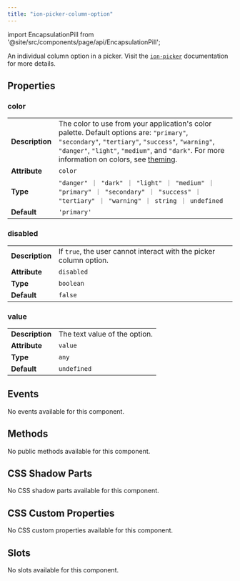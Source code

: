 ```yaml
---
title: "ion-picker-column-option"
---
```


<head>
  <title>ion-picker-column-option: The individual options within a column in a picker.</title>
  <meta name="description" content="An individual column option in a picker." />
</head>

import EncapsulationPill from '@site/src/components/page/api/EncapsulationPill';

<EncapsulationPill type="shadow" />

An individual column option in a picker. Visit the [`ion-picker`](./picker.md) documentation for more details.

## Properties

### color

|                 |                                                                                                                                                                                                                                                                        |
| --------------- | ---------------------------------------------------------------------------------------------------------------------------------------------------------------------------------------------------------------------------------------------------------------------- |
| **Description** | The color to use from your application's color palette. Default options are: `"primary"`, `"secondary"`, `"tertiary"`, `"success"`, `"warning"`, `"danger"`, `"light"`, `"medium"`, and `"dark"`. For more information on colors, see [theming](/docs/theming/basics). |
| **Attribute**   | `color`                                                                                                                                                                                                                                                                |
| **Type**        | `"danger" ｜ "dark" ｜ "light" ｜ "medium" ｜ "primary" ｜ "secondary" ｜ "success" ｜ "tertiary" ｜ "warning" ｜ string ｜ undefined`                                                                                                                                 |
| **Default**     | `'primary'`                                                                                                                                                                                                                                                            |

### disabled

|                 |                                                                    |
| --------------- | ------------------------------------------------------------------ |
| **Description** | If `true`, the user cannot interact with the picker column option. |
| **Attribute**   | `disabled`                                                         |
| **Type**        | `boolean`                                                          |
| **Default**     | `false`                                                            |

### value

|                 |                               |
| --------------- | ----------------------------- |
| **Description** | The text value of the option. |
| **Attribute**   | `value`                       |
| **Type**        | `any`                         |
| **Default**     | `undefined`                   |

## Events

No events available for this component.

## Methods

No public methods available for this component.

## CSS Shadow Parts

No CSS shadow parts available for this component.

## CSS Custom Properties

No CSS custom properties available for this component.

## Slots

No slots available for this component.

